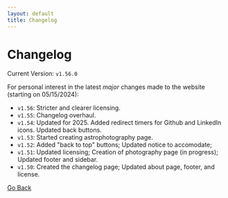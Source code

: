 ```yaml
---
layout: default
title: Changelog
---
```


# Changelog

Current Version: `v1.56.0`

For personal interest in the latest *major* changes made to the website (starting on 05/15/2024):

* `v1.56`: Stricter and clearer licensing.
* `v1.55`: Changelog overhaul.
* `v1.54`: Updated for 2025. Added redirect timers for Github and LinkedIn icons. Updated back buttons.
* `v1.53`: Started creating astrophotography page. 
* `v1.52`: Added "back to top" buttons; Updated notice to accomodate; 
* `v1.51`: Updated licensing; Creation of photography page (in progress); Updated footer and sidebar.
* `v1.50`: Created the changelog page; Updated about page, footer, and license.

[Go Back](javascript:history.back())